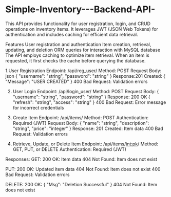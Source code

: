 # Simple-Inventory---Backend-API-

This API provides functionality for user registration, login, and CRUD operations on inventory items. It leverages JWT (JSON Web Tokens) for authentication and includes caching for efficient data retrieval.

Features
User registration and authentication
Item creation, retrieval, updating, and deletion
ORM queries for interaction with MySQL database 
The API employs caching to optimize item retrieval. When an item is requested, it first checks the cache before querying the database.

1.User Registration
Endpoint: /api/reg_user/
Method: POST
Request Body:
json
{
  "username": "string",
  "password": "string"
}
Response:201 Created:
{
  "Message": "USER CREATED"
}
400 Bad Request: Validation errors

2. User Login
Endpoint: /api/login_user/
Method: POST
Request Body:
{
  "username": "string",
  "password": "string"
}
Response: 200 OK
{
  "refresh": "string",
  "access": "string"
}
400 Bad Request: Error message for incorrect credentials

3. Create Item
Endpoint: /api/items/
Method: POST
Authentication: Required (JWT)
Request Body:
{
  "name": "string",
  "description": "string",
  "price": "integer"
}
Response: 201 Created: Item data
400 Bad Request: Validation errors

4. Retrieve, Update, or Delete Item
Endpoint: /api/items/<int:pk>/
Method: GET, PUT, or DELETE
Authentication: Required (JWT)

Responses:
GET: 200 OK: Item data
404 Not Found: Item does not exist
   
PUT: 200 OK: Updated item data
404 Not Found: Item does not exist
400 Bad Request: Validation errors
   
DELETE: 200 OK:
{
  "Msg": "Deletion Successful"
}
404 Not Found: Item does not exist
